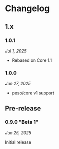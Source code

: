# Changelog

## 1.x

### 1.0.1

*Jul 1, 2025*

* Rebased on Core 1.1

### 1.0.0

*Jun 27, 2025*

* peso/core v1 support

## Pre-release

### 0.9.0 "Beta 1"

*Jun 25, 2025*

Initial release
